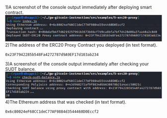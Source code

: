 1)A screenshot of the console output immediately after deploying smart contract.
![](deployed-proxy-contract.png)
2)The address of the ERC20 Proxy Contract you deployed (in text format).
```
0x23F7942285b548Fa4272787d9A9EF17d103ab234
```
3)A screenshot of the console output immediately after checking your SUDT balance.
![](sudt-balance.png)
4)The Ethereum address that was checked (in text format).
```
0x6c80024eF68CC1deC77AF9884d3544460D0Eccf2
```

